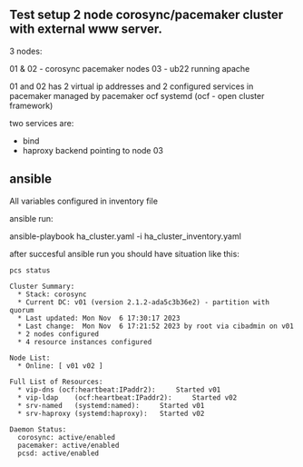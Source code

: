
Test setup 2 node corosync/pacemaker cluster with external www server.
----------------------------------------------------------------------

3 nodes:

01 & 02 - corosync pacemaker nodes
03 - ub22 running apache

01 and 02 has 2 virtual ip addresses and 2 configured services in pacemaker managed by pacemaker ocf systemd (ocf - open cluster framework)

two services are:
- bind
- haproxy backend pointing to node 03


ansible
-------

All variables configured in inventory file


ansible run:

ansible-playbook ha_cluster.yaml -i ha_cluster_inventory.yaml


after succesful ansible run you should have situation like this:

`pcs status`


```Cluster name: aio
Cluster Summary:
  * Stack: corosync
  * Current DC: v01 (version 2.1.2-ada5c3b36e2) - partition with quorum
  * Last updated: Mon Nov  6 17:30:17 2023
  * Last change:  Mon Nov  6 17:21:52 2023 by root via cibadmin on v01
  * 2 nodes configured
  * 4 resource instances configured

Node List:
  * Online: [ v01 v02 ]

Full List of Resources:
  * vip-dns	(ocf:heartbeat:IPaddr2):	 Started v01
  * vip-ldap	(ocf:heartbeat:IPaddr2):	 Started v02
  * srv-named	(systemd:named):	 Started v01
  * srv-haproxy	(systemd:haproxy):	 Started v02

Daemon Status:
  corosync: active/enabled
  pacemaker: active/enabled
  pcsd: active/enabled
```




